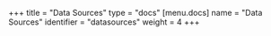 +++
title = "Data Sources"
type = "docs"
[menu.docs]
name = "Data Sources"
identifier = "datasources"
weight = 4
+++


